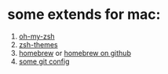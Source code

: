 # some extends for mac:
1. [oh-my-zsh](https://github.com/robbyrussell/oh-my-zsh)
2. [zsh-themes](https://github.com/robbyrussell/oh-my-zsh/wiki/themes)
3. [homebrew](http://brew.sh/) or [homebrew on github](https://github.com/Homebrew/homebrew)
4. [some git config](http://git-scm.com/book/en/Getting-Started-First-Time-Git-Setup)

